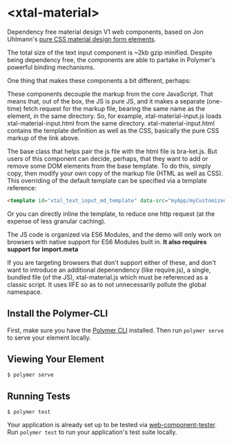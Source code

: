 # \<xtal-material\>

Dependency free material design V1 web components, based on Jon Uhlmann's [pure CSS material design form elements](https://codepen.io/jonnitto/pen/OVmvPB). 

The total size of the text input component is ~2kb gzip minified.  Despite being dependency free, the components are able to partake in Polymer's powerful binding mechanisms.

One thing that makes these components a bit different, perhaps:

These components decouple the markup from the core JavaScript.  That means that, out of the box, the JS is pure JS, and it makes a separate (one-time) fetch request for the markup file, bearing the same name as the element, in the same directory.  So, for example, xtal-material-input.js loads xtal-material-input.html from the same directory.  xtal-material-input.html contains the template definition as well as the CSS, basically the pure CSS markup of the link above.

The base class that helps pair the js file with the html file is bra-ket.js.  But users of this component can decide, perhaps, that they want to add or remove some DOM elements from the base template.  To do this, simply copy, then modify your own copy of the markup file (HTML as well as CSS).  This overriding of the default template can be specified via a template reference:

```html
<template id="xtal_text_input_md_template" data-src="myApp/myCustomizedVersion/my-neon-lipstick-text-box.html"></template>
```

Or you can directly inline the template, to reduce one http request (at the expense of less granular caching).

The JS code is organized via ES6 Modules, and the demo will only work on browsers with native support for ES6 Modules built in. **It also requires support for import.meta**

If you are targeting browsers that don't support either of these, and don't want to introduce an additional depenendency (like require.js), a single, bundled file (of the JS), xtal-material.js which must be referenced as a classic script.  It uses IIFE so as to not unnecessarily pollute the global namespace.



## Install the Polymer-CLI

First, make sure you have the [Polymer CLI](https://www.npmjs.com/package/polymer-cli) installed. Then run `polymer serve` to serve your element locally.

## Viewing Your Element

```
$ polymer serve
```

## Running Tests

```
$ polymer test
```

Your application is already set up to be tested via [web-component-tester](https://github.com/Polymer/web-component-tester). Run `polymer test` to run your application's test suite locally.
